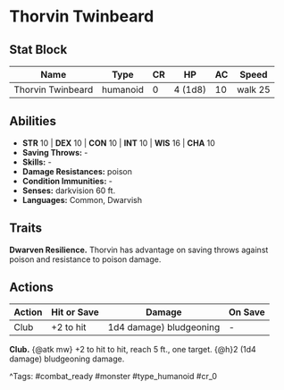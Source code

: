 # Thorvin Twinbeard

## Stat Block

| Name | Type | CR | HP | AC | Speed |
|------|------|----|----|----|-------|
| Thorvin Twinbeard | humanoid | 0 | 4 (1d8) | 10 | walk 25 |

## Abilities

- **STR** 10 | **DEX** 10 | **CON** 10 | **INT** 10 | **WIS** 16 | **CHA** 10
- **Saving Throws:** -  
- **Skills:** -  
- **Damage Resistances:** poison  
- **Condition Immunities:** -  
- **Senses:** darkvision 60 ft.  
- **Languages:** Common, Dwarvish

## Traits

**Dwarven Resilience.** Thorvin has advantage on saving throws against poison and resistance to poison damage.


## Actions

| Action | Hit or Save | Damage | On Save |
|--------|--------------|--------|----------|
| Club | +2 to hit | 1d4 damage) bludgeoning | - |

**Club.** {@atk mw} +2 to hit to hit, reach 5 ft., one target. {@h}2 (1d4 damage) bludgeoning damage.


^Tags: #combat_ready #monster #type_humanoid #cr_0